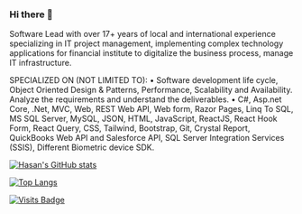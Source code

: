 ### Hi there 👋

Software Lead with over 17+ years of local and international experience specializing in IT project management, implementing complex technology applications for financial institute to digitalize the business process, manage IT infrastructure.

SPECIALIZED ON (NOT LIMITED TO):
• Software development life cycle, Object Oriented Design & Patterns, Performance, Scalability and Availability. Analyze the requirements and understand the deliverables.
• C#, Asp.net Core, .Net, MVC, Web, REST Web API, Web form, Razor Pages, Linq To SQL, MS SQL Server, MySQL, JSON, HTML, JavaScript, ReactJS, React Hook Form, React Query, CSS, Tailwind, Bootstrap, Git, Crystal Report, QuickBooks Web API and Salesforce API, SQL Server Integration Services (SSIS), Different Biometric device SDK.

[![Hasan's GitHub stats](https://github-readme-stats.vercel.app/api?username=hasan-full-stack-software-developer&show_icons=true&theme=radical)](https://github.com/hasan-full-stack-software-developer/github-readme-stats)

[![Top Langs](https://github-readme-stats.vercel.app/api/top-langs/?username=hasan-full-stack-software-developer&layout=compact)](https://github.com/hasan-full-stack-software-developer/github-readme-stats)

[![Visits Badge](https://badges.pufler.dev/visits/hasan-full-stack-software-developer/hasan-full-stack-software-developer)](https://github.com/hasan-full-stack-software-developer)

<!--
**hasan-full-stack-software-developer/hasan-full-stack-software-developer** is a ✨ _special_ ✨ repository because its `README.md` (this file) appears on your GitHub profile.

Here are some ideas to get you started:

- 🔭 I’m currently working on ...
- 🌱 I’m currently learning ...
- 👯 I’m looking to collaborate on ...
- 🤔 I’m looking for help with ...
- 💬 Ask me about ...
- 📫 How to reach me: ...
- 😄 Pronouns: ...
- ⚡ Fun fact: ...
-->
